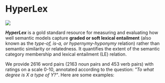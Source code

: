 <h1>HyperLex</h1>
  <div>
  <img class="resize" src="https://user-images.githubusercontent.com/21332532/66464553-884cee00-ea7f-11e9-806b-9573814d2591.png">   
  </div>
        <p><i><b>HyperLex</b></i> is a gold standard resource for measuring and evaluating how well semantic models capture <b>graded or soft lexical entailment</b> (also known as the <i>type-of, is-a, or hypernymy-hyponymy</i> relation) rather than semantic similarity or relatedness. It quantifies the extent of the semantic category membership and lexical entailment (LE) relation.</p>
        
<p>We provide 2616 word pairs (2163 noun pairs and 453 verb pairs) with ratings on a scale 0-10, annotated according to the question: <i>"To what degree is X a type of Y?"</i>. Here are some examples:</p>
